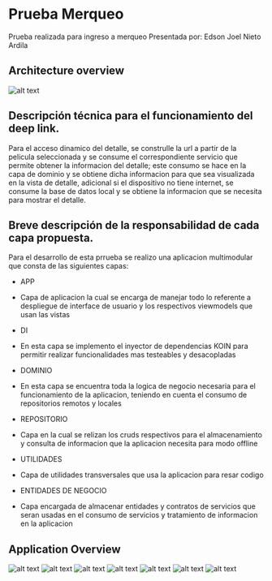 # Prueba Merqueo

Prueba realizada para ingreso a merqueo
Presentada por: Edson Joel Nieto Ardila

## Architecture overview
![alt text](https://github.com/jorelk19/merqueoTest/blob/main/docs/images/component_model.PNG?raw=true)

## Descripción técnica para el funcionamiento del deep link.

Para el acceso dinamico del detalle, se construlle la url a partir de la pelicula seleccionada y se consume el correspondiente servicio que permite obtener la informacion del detalle; este consumo se hace en la capa de dominio y se obtiene dicha informacion para que sea visualizada en la vista de detalle, adicional si el dispositivo no tiene internet, se consume la base de datos local y se obtiene la informacion que se necesita para mostrar el detalle.

## Breve descripción de la responsabilidad de cada capa propuesta.

Para el desarrollo de esta prrueba se realizo una aplicacion multimodular que consta de las siguientes capas:

* APP
- Capa de aplicacion la cual se encarga de manejar todo lo referente a despliegue de interface de usuario y los respectivos viewmodels que usan las vistas
* DI
- En esta capa se implemento el inyector de dependencias KOIN para permitir realizar funcionalidades mas testeables y desacopladas 
* DOMINIO
- En esta capa se encuentra toda la logica de negocio necesaria para el funcionamiento de la aplicacion, teniendo en cuenta el consumo de repositorios remotos y locales
* REPOSITORIO
- Capa en la cual se relizan los cruds respectivos para el almacenamiento y consulta de informacion que la aplicacion necesita para modo offline
* UTILIDADES
- Capa de utilidades transversales que usa la aplicacion para resar codigo
* ENTIDADES DE NEGOCIO
- Capa encargada de almacenar entidades y contratos de servicios que seran usadas en el consumo de servicios y tratamiento de informacion en la aplicacion

## Application Overview
![alt text](https://github.com/jorelk19/merqueoTest/blob/main/docs/images/listapeliculas.png?raw=true)
![alt text](https://github.com/jorelk19/merqueoTest/blob/main/docs/images/detallepelicula1.png?raw=true)
![alt text](https://github.com/jorelk19/merqueoTest/blob/main/docs/images/detallepelicula2.png?raw=true)
![alt text](https://github.com/jorelk19/merqueoTest/blob/main/docs/images/carritoconproductos.png?raw=true)
![alt text](https://github.com/jorelk19/merqueoTest/blob/main/docs/images/carritoincrementandopelicula.png?raw=true)
![alt text](https://github.com/jorelk19/merqueoTest/blob/main/docs/images/carritoconvariosproductos.png?raw=true)
![alt text](https://github.com/jorelk19/merqueoTest/blob/main/docs/images/carritovacio.png?raw=true)
